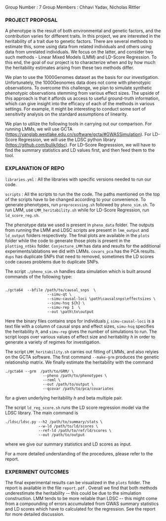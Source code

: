 Group Number : 7
Group Members : Chhavi Yadav, Nicholas Rittler

### PROJECT PROPOSAL 

A phenotype is the result of both environmental and genetic factors, and the contribution varies for different traits. In this project, we are interested in the heritability of a trait due to genetic factors. There are several methods to  estimate this, some using data from related individuals and others using data from unrelated individuals. We focus on the latter, and consider two such methods - Linear Mixed Models (LMM) and LD-Score Regression. To this end, the goal of our project is to characterize when and by how much the heritability estimates arising from these two methods differ.

We plan to use the 1000Genomes dataset as the basis for our investigation. Unfortunately, the 1000Geonomes data does not come with phenotypic observations. To overcome this challenge, we plan to simulate synthetic phenotypic observations stemming from various effect sizes. The upside of this approach is that it affords us access to useful ground-truth information, which can give insight into the efficacy of each of the methods in various settings. For example, it  might be interesting to conduct some sort of sensitivity analysis on the standard assumptions of linearity.

We plan to utilize the following tools in carrying out our comparison. For running LMMs, we will use GCTA (https://yanglab.westlake.edu.cn/software/gcta/#GWASSimulation). For LD-Score Regression, we will use the LDSC python library (https://github.com/bulik/ldsc). For LD-Score Regresssion, we will have to find the summary statistics and LD values first, and then feed them to the tool.


### EXPLANATION OF REPO

```libraries.yml``` : All the libraries with specific versions needed to run our code.

```scripts``` : All the scripts to run the the code. The paths mentioned on the top of the scripts have to be changed according to your convenience. To generate phenotypes, run ```preprocessing.sh``` followed by ```pheno_sim.sh```. To run LMM, use  ```LMM_heritability.sh``` while for LD-Score Regression, run ```ld_score_reg.sh```.

The phenotype data we used is present in ```pheno_data``` folder.  The outputs from running the LMM and LDSC scripts are present in ```lmm_output``` and ```ld_output``` folders respectively. The final plots are available in the ```plots``` folder while the code to generate those plots is present in the ```plotting_ntbks``` folder. ```Conjecture_LMM``` has data and results for the additional experiments/ablations we did with LMMs. ```covars_pca``` has the PCA results. ```dups``` has duplicate SNPs that need to removed, sometimes the LD scores code causes problems due to duplicate SNPs.


The script ```./pheno_sim.sh``` handles data simulation which is built around commands of the following type:
```

./gcta64  --bfile /path/to/causal_snps  \
                   --simu-qt \
                   --simu-causal-loci \path\causalsnps\effectsizes \
                   --simu-hsq ${h} \
                   --simu-rep 1  \
                   --out \path\to\output

```
Here the binary files contains snps for individuals $j$,  ```simu-causal-loci``` is a text file with a column of causal snps and effect sizes, ```simu-hsq``` specifies the heritability $h$, and ```simu-rep``` gives the number of simulations to run. The script loops over various values of effect size and heritability $h$ in order to generate a variety of regimes for investigation.

The script ```LMM_heritability.sh``` carries out fitting of LMMs, and also relyies on the GCTA software. The first command ```--make-grm``` produces the genetic relationship matrix. We finally estimate the heritability with the command
```
./gcta64 --grm  /path/to/GRM/ \
                 --pheno /path/to/phenotypes \
                 --reml \
                 --out /path/to/output \
                 --qcovar /path/to/pca/covariates
```
for a given underlying heritability $h$ and beta multiple pair.

The script ```ld_reg_score.sh``` runs the LD score regression model via the LDSC library. The main command is
```
./ldsc/ldsc.py --h2 /path/to/summary/stats \
               --w-ld /path/to/ld/scores \
               --ref-ld /path/to/ref/ld/scores \
               --out /path/to/output

``` 
where we give our summary statistics and LD scores as input.

For a more detailed understanding of the procedures, please refer to the report.

### EXPERIMENT OUTCOMES

The final experimental results can be visualized in the ```plots``` folder. The report is available in the file ```report.pdf``` . Overall we find that both methods underestimate the heritability -- this could be due to the simulation construction. LMM tends to be more reliable than LDSC -- this might come from a compounding of errors accumulated from GWAS summary statistics and LD scores which have to calculated for the regression. See the report for more detailed discussion.
